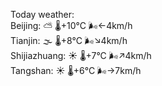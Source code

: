 Today weather:  
Beijing: ⛅️  🌡️+10°C 🌬️←4km/h  
Tianjin: 🌫  🌡️+8°C 🌬️↘4km/h  
Shijiazhuang: ☀️   🌡️+7°C 🌬️↗4km/h  
Tangshan: ☀️   🌡️+6°C 🌬️→7km/h  
